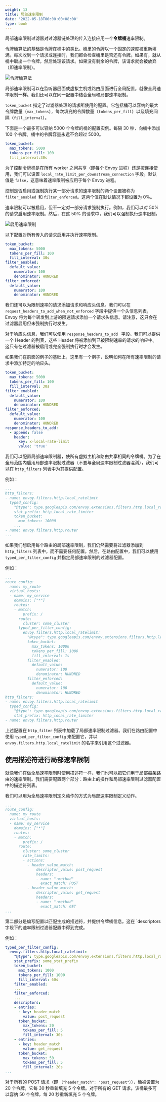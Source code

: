 ```yaml
---
weight: 13
title: 局部速率限制
date: '2022-05-18T00:00:00+08:00'
type: book
---
```


局部速率限制过滤器对过滤器链处理的传入连接应用一个**令牌桶**速率限制。

令牌桶算法的基础是令牌在桶中的类比。桶里的令牌以一个固定的速度被重新填满。每次收到一个请求或连接时，我们都会检查桶里是否还有令牌。如果有，就从桶中取出一个令牌，然后处理该请求。如果没有剩余的令牌，该请求就会被放弃（即速率限制）。

![令牌桶算法](../../images/008i3skNly1gz9ku76k2uj31ha0u0763.jpg "令牌桶算法")

局部速率限制可以在监听器层面或虚拟主机或路由层面进行全局配置，就像全局速率限制一样。我们还可以在同一配置中结合全局和局部速率限制。

`token_bucket` 指定了过滤器处理的请求所使用的配置。它包括桶可以容纳的最大令牌数量（`max_tokens`），每次填充的令牌数量（`tokens_per_fill`）以及填充间隔（`fill_interval`）。

下面是一个最多可以容纳 5000 个令牌的桶的配置实例。每隔 30 秒，向桶中添加 100 个令牌。桶中的令牌容量永远不会超过 5000。

```yaml
token_bucket:
  max_tokens: 5000
  tokens_per_fill: 100
  fill_interval:30s
```

为了控制令牌桶是在所有 worker 之间共享（即每个 Envoy 进程）还是按连接使用，我们可以设置 `local_rate_limit_per_downstream_connection` 字段。默认值是 `false`，这意味着速率限制被应用于每个 Envoy 进程。

控制是否启用或强制执行某一部分请求的速率限制的两个设置被称为 `filter_enabled `和 `filter_enforced`。这两个值在默认情况下都设置为 0%。

速率限制可以被启用，但不一定对一部分请求强制执行。例如，我们可以对 50% 的请求启用速率限制。然后，在这 50% 的请求中，我们可以强制执行速率限制。

![启用速率限制](../../images/008i3skNly1gz9ku7reawj309p08gweg.jpg "启用速率限制")

以下配置对所有传入的请求启用并执行速率限制。

```yaml
token_bucket:
  max_tokens: 5000
  tokens_per_fill: 100
  fill_interval: 30s
filter_enabled:
  default_value:
    numerator: 100
    denominator: HUNDRED
filter_enforced:
  default_value:
    numerator: 100
    denominator: HUNDRED
```

我们还可以为限制速率的请求添加请求和响应头信息。我们可以在 `request_headers_to_add_when_not_enforced` 字段中提供一个头信息列表，Envoy 将为每个转发到上游的限速请求添加一个请求头信息。请注意，这只会在过滤器启用但未强制执行时发生。

对于响应头信息，我们可以使用  `response_headers_to_add ` 字段。我们可以提供一个 Header 的列表，这些 Header 将被添加到已被限制速率的请求的响应中。这只有在过滤器被启用或完全强制执行时才会发生。

如果我们在前面的例子的基础上，这里有一个例子，说明如何在所有速率限制的请求中添加特定的响应头。

```yaml
token_bucket:
  max_tokens: 5000
  tokens_per_fill: 100
  fill_interval: 30s
filter_enabled:
  default_value:
    numerator: 100
    denominator: HUNDRED
filter_enforced:
  default_value:
    numerator: 100
    denominator: HUNDRED
response_headers_to_add:
  - append: false
    header:
      key: x-local-rate-limit
      value: 'true'
```

我们可以配置局部速率限制器，使所有虚拟主机和路由共享相同的令牌桶。为了在全局范围内启用局部速率限制过滤器（不要与全局速率限制过滤器混淆），我们可以在 `http_filters` 列表中为其提供配置。

例如：

```yaml
...
http_filters:
- name: envoy.filters.http.local_ratelimit
  typed_config:
    "@type": type.googleapis.com/envoy.extensions.filters.http.local_ratelimit.v3.LocalRateLimit
    stat_prefix: http_local_rate_limiter
    token_bucket:
      max_tokens: 10000
    ...
- name: envoy.filters.http.router
...
```

如果我们想启用每个路由的局部速率限制，我们仍然需要将过滤器添加到 `http_filters` 列表中，而不需要任何配置。然后，在路由配置中，我们可以使用  `typed_per_filter_config`  并指定局部速率限制的过滤器配置。

例如：

```yaml
...
route_config:
  name: my_route
  virtual_hosts:
  - name: my_service
    domains: ["*"]
    routes:
    - match:
        prefix: /
      route:
        cluster: some_cluster
      typed_per_filter_config:
        envoy.filters.http.local_ratelimit:
          "@type": type.googleapis.com/envoy.extensions.filters.http.local_ratelimit.v3.LocalRateLimit
          token_bucket:
            max_tokens: 10000
            tokens_per_fill: 1000
            fill_interval: 1s
          filter_enabled:
            default_value:
              numerator: 100
              denominator: HUNDRED
          filter_enforced:
            default_value:
              numerator: 100
              denominator: HUNDRED
http_filters:
- name: envoy.filters.http.local_ratelimit
  typed_config:
    "@type": type.googleapis.com/envoy.extensions.filters.http.local_ratelimit.v3.LocalRateLimit
    stat_prefix: http_local_rate_limiter
- name: envoy.filters.http.router
```

上述配置在 `http_filter` 列表中加载了局部速率限制过滤器。我们在路由配置中使用  `typed_per_filter_config` 来配置它，并以  `envoy.filters.http.local_ratelimit` 的名字来引用这个过滤器。

## 使用描述符进行局部速率限制

就像我们在做全局速率限制时使用描述符一样，我们也可以把它们用于局部每条路由的速率限制。我们需要配置两个部分：路由上的操作和局部速率限制过滤器配置中的描述符列表。

我们可以用为全局速率限制定义动作的方式为局部速率限制定义动作。

```yaml
...
route_config:
  name: my_route
  virtual_hosts:
  - name: my_service
    domains: ["*"]
    routes:
    - match:
        prefix: /
      route:
        cluster: some_cluster
        rate_limits:
        - actions:
          - header_value_match:
              descriptor_value: post_request
              headers:
              - name: ":method"
                exact_match: POST
          - header_value_match:
              descriptor_value: get_request
              headers:
              - name: ":method"
                exact_match: GET
...
```

第二部分是编写配置以匹配生成的描述符，并提供令牌桶信息。这在 `descriptors 字段下的速率限制过滤器配置中得到完成。

例如：

```yaml
typed_per_filter_config:
  envoy.filters.http.local_ratelimit:
    "@type": type.googleapis.com/envoy.extensions.filters.http.local_ratelimit.v3.LocalRateLimit
    stat_prefix: some_stat_prefix
    token_bucket:
      max_tokens: 1000
      tokens_per_fill: 1000
      fill_interval: 60s
    filter_enabled:
    ...
    filter_enforced:
    ...
    descriptors:
    - entries:
      - key: header_match
        value: post_request
      token_bucket:
        max_tokens: 20
        tokens_per_fill: 5
        fill_interval: 30s
    - entries:
      - key: header_match
        value: get_request
      token_bucket:
        max_tokens: 50
        tokens_per_fill: 5
        fill_interval: 20s
...
```

对于所有的 POST 请求（即 `（"header_match": "post_request"）`），桶被设置为 20 个令牌，它每 30 秒重新填充 5 个令牌。对于所有的 GET 请求，该桶最多可以容纳 50 个令牌，每 20 秒重新填充 5 个令牌。